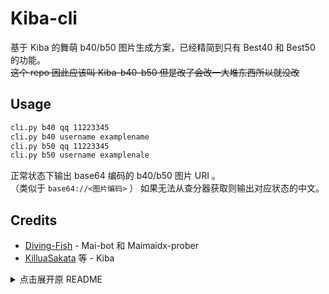 # Kiba-cli
基于 Kiba 的舞萌 b40/b50 图片生成方案，已经精简到只有 Best40 和 Best50 的功能。  
~~这个 repo 因此应该叫 Kiba-b40-b50 但是改了会改一大堆东西所以就没改~~  

## Usage
```bash
cli.py b40 qq 11223345
cli.py b40 username examplename
cli.py b50 qq 11223345
cli.py b50 username examplenale
```
正常状态下输出 base64 编码的 b40/b50 图片 URI 。  
（类似于 `base64://<图片编码>` ）
如果无法从查分器获取则输出对应状态的中文。

## Credits
* [Diving-Fish](https://github.com/Diving-Fish) - Mai-bot 和 Maimaidx-prober
* [KilluaSakata](https://github.com/KilluaSakata) 等 - Kiba

<details><summary>点击展开原 README</summary>
<div align="center">

# Kiba
<!-- prettier-ignore-start -->
<!-- markdownlint-disable-next-line MD036 -->
基于 Chiyuki & MaiBot 项目开发的 NoneBot 框架的多功能 Bot
Version 2.42_A
<!-- prettier-ignore-end -->

<p align="center">
  <a href="https://raw.githubusercontent.com/Blitz-Raynor/Kiba/main/LICENSE">
    <img src="https://img.shields.io/github/license/Blitz-Raynor/Kiba" alt="license">
  </a>

<div align="left">

## 欢迎使用

欢迎您使用 Kiba 并搭建属于您自己的 Kiba bot！ 

Kiba 项目是基于 Mai-Bot 与 Chiyuki 项目融合改造创建的适用于为Maimai DX/Maimai/雀魂玩家服务的多功能 Bot。本代码的部分原始内容您可以参阅 https://github.com/Diving-Fish/mai-bot。

在此感谢 Diving-Fish 的 Mai-Bot / Chiyuki 开源项目。

接下来，本手册为您提供对Kiba最基础的配置、教程与支持。

## Step 1. 安装 Python

请自行前往 https://www.python.org/ 下载 Python 3 版本（> 3.7）并将其添加到环境变量（在安装过程中勾选 Add Python to system PATH）。对大多数用户来说，您应该下载 Windows installer (64-bit)。

在 Linux 系统上，可能需要其他方法安装 Python 3，请自行查找。

## Step 2. 初步设置

建议使用 git 对此项目进行版本管理。您也可以直接在本界面下载代码的压缩包进行运行。

在运行代码之前，您需要将资源文件`static.7z`解压到`src`文件夹中。在此之后，**您需要打开控制台，并切换到该项目所在的目录。**

在 Windows 10 / Windows Server 2016 以上的系统上，您可以直接在项目的根目录（即 bot.py）文件所在的位置按下 Shift + 右键，点击【在此处打开 PowerShell 窗口】。
如果您使用的是更旧的操作系统（比如 Windows 7），请自行查找关于`命令提示符(Command Prompt)`，`Windows Powershell`以及`cd`命令的教程。

打开控制台后，您可以输入
```
python --version
```
控制台应该会打印出 Python 的版本。如果提示找不到 `python` 命令，请检查环境变量，**建议您安装 Python 时勾选 Add Python to system PATH**。

之后，输入以下命令自动安装依赖。
```
pip install -r requirements.txt
```
依赖项目安装完成后，您应设置目录的Config.py。

Config.py在`src/libraries`文件夹中。使用编辑工具打开后，在 bot_id 一栏中输入您拟运行 Kiba 项目的 QQ 号码，输入完成之后保存关闭。

**注意：除 Config.py 外，除非自主添加/删除功能，您不应编辑其他的 '*.py' 文件。否则可能导致 Bot 无法按预期运行。**

## Step 3. 运行项目

以上的操作均完成后，回到项目的主文件夹，打开命令提示符或 Powershell。输入此命令运行：
```
python bot.py
```
如果输出类似如下所示的内容，代表运行成功：
```
......
08-02 11:26:49 [INFO] uvicorn | Application startup complete.
08-02 11:26:49 [INFO] uvicorn | Uvicorn running on http://127.0.0.1:10219 (Press CTRL+C to quit)
```
如果输出了【ERROR】的红色输出，请您再次检查依赖项是否安装齐。

## Step 4. 连接 CQ-HTTP

前往 https://github.com/Mrs4s/go-cqhttp > Releases，下载适合自己操作系统的可执行文件。
go-cqhttp 在初次启动时会询问代理方式，选择反向 websocket 代理即可。

之后用任何文本编辑器打开`config.yml`文件，设置反向 ws 地址、上报方式：
```yml
message:
  post-format: array
  
servers:
  - ws-reverse:
      universal: ws://127.0.0.1:10219/cqhttp/ws
```
然后设置您的 QQ 号和密码。您也可以不设置密码，选择扫码登陆的方式。

登陆成功后，后台应该会发送一条类似的信息：
```
08-02 11:50:51 [INFO] nonebot | WebSocket Connection from CQHTTP Bot 114514 Accepted!
```
至此，您可以和对应的 QQ 号聊天并使用 mai bot 的所有功能了。

## FAQ

我不是 Windows 系统？
> 请您自行查阅其他系统上的 Python 安装方式。cqhttp提供了其他系统的可执行文件，您也可以自行配置 golang module 环境进行编译。

配置 nonebot 或 cq-http 过程中出错？
> 请查阅 https://github.com/nonebot/nonebot2 以及 https://github.com/Mrs4s/go-cqhttp 中的文档。

部分消息发不出来？
> 您的账号被风控了。解决方式：换号或者让这个号保持登陆状态和一定的聊天频率，持续一段时间。

## 帮助与说明

Kiba 提供了如下功能：

命令 | 功能
--- | ---
help | 查看帮助文档
今日舞萌 | 查看今天的舞萌运势
XXXmaimaiXXX什么 | 随机一首歌
随个[dx/标准][绿黄红紫白]<难度> | 随机一首指定条件的乐曲
随[数量]首[dx/标准][绿黄红紫白]<难度> | 随机指定数量的指定条件的乐曲<br>注意:数量不得超过4个。
查歌<乐曲标题的一部分> | 查询符合条件的乐曲
[绿黄红紫白]id<歌曲编号> | 查询乐曲信息或谱面信息
<歌曲别名>是什么歌 | 查询乐曲别名对应的乐曲
定数查歌 <定数> <br> 定数查歌 <定数下限> <定数上限> |  查询定数对应的乐曲
分数线 <难度+歌曲id> <分数线> | 展示歌曲的分数线
XrY | 在限定的上、下限随机数，要求X、Y均为正整数，且X必须小于Y。
今日性癖/jrxp | 你出勤时候的性癖是什么？
戳一戳 | 戳一戳bot试试吧。
本群戳一戳情况 | 看一下本群谁那么闲得慌
今日雀魂/雀魂运势 | 查看今天的雀魂运势
mjxp | 你打麻将的时候性癖是什么？
低情商<字段1>高情商<字段2> | 输出一张低情商与高情商的图
gocho <字段1> <字段2> | 输出一张gocho的图片
金龙盘旋 <字段1> <字段2> <字段3> | 输出一张金龙盘旋图
投骰子[数量] | 投指定数量的骰子
猜歌 | 开始一轮猜歌 (Preview)*<br>* 注意:目前猜歌是 Alpha Preview 阶段。<br> 已知问题:无法判断用户发布的答案的对错。
烟我 | 随机禁言1-600秒。<br>*注意:需要Bot有管理员权限。
b40 / b50 | 根据[查分器](https://www.diving-fish.com/maimaidx/prober/)数据，展示您的 Best 40 或模拟您的 Best 50。

## License


使用此软件代码须遵守 “MIT 协议” 。

您可以自由使用本项目的代码用于商业或非商业的用途，但必须附带 MIT 协议。

</details>
